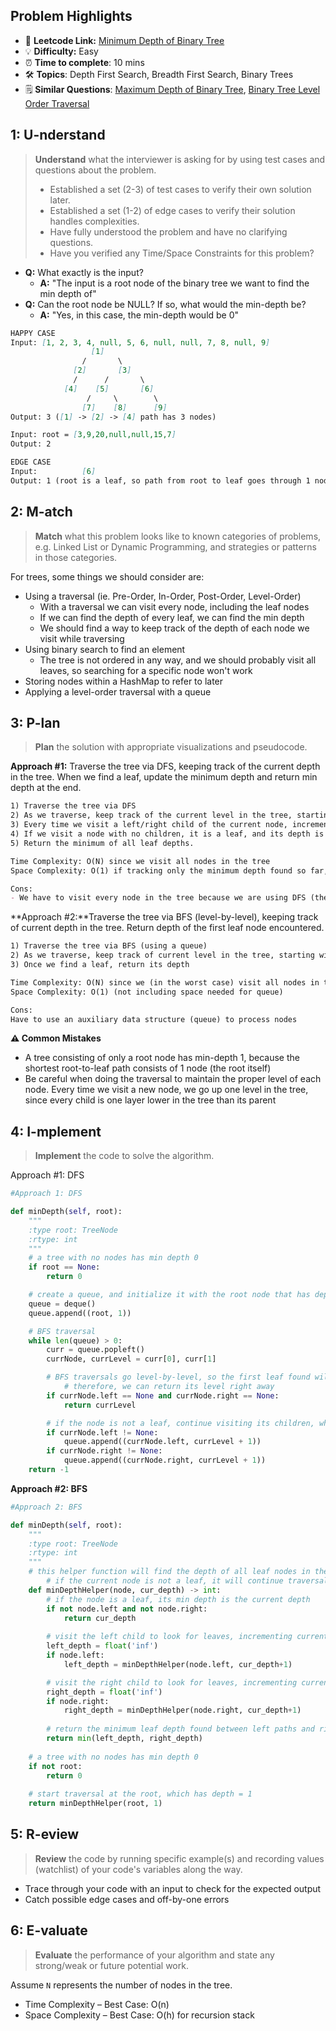 ## Problem Highlights

* 🔗 **Leetcode Link:** [Minimum Depth of Binary Tree](https://leetcode.com/problems/minimum-depth-of-binary-tree/)
* 💡 **Difficulty:** Easy
* ⏰ **Time to complete**: 10 mins
* 🛠️ **Topics**: Depth First Search, Breadth First Search, Binary Trees
* 🗒️ **Similar Questions**: [Maximum Depth of Binary Tree](https://leetcode.com/problems/maximum-depth-of-binary-tree/), [Binary Tree Level Order Traversal](https://leetcode.com/problems/binary-tree-level-order-traversal/)
    
## 1: U-nderstand
 
> **Understand** what the interviewer is asking for by using test cases and questions about the problem.
> 
> - Established a set (2-3) of test cases to verify their own solution later.
> - Established a set (1-2) of edge cases to verify their solution handles complexities.
> - Have fully understood the problem and have no clarifying questions.
> - Have you verified any Time/Space Constraints for this problem?

* **Q:** What exactly is the input?
  * **A:** "The input is a root node of the binary tree we want to find the min depth of"
* **Q:** Can the root node be NULL? If so, what would the min-depth be?
  * **A:** "Yes, in this case, the min-depth would be 0" 
   
```markdown
HAPPY CASE
Input: [1, 2, 3, 4, null, 5, 6, null, null, 7, 8, null, 9]
                  [1]
                /       \
              [2]       [3]
              /      /       \
            [4]    [5]       [6]
                 /     \        \
                [7]    [8]      [9]   
Output: 3 ([1] -> [2] -> [4] path has 3 nodes)

Input: root = [3,9,20,null,null,15,7]
Output: 2

EDGE CASE
Input:          [6]
Output: 1 (root is a leaf, so path from root to leaf goes through 1 node)
```   
    
## 2: M-atch

<!-- See https://docs.google.com/document/d/1hYT1hoOJ6pFIt8A5q-PIZmYP7pB4WqlzyUJgFx9x2mY/edit#heading=h.ya2de4n4zsds for list of algorithms based on question type-->

> **Match** what this problem looks like to known categories of problems, e.g. Linked List or Dynamic Programming, and strategies or patterns in those categories.

For trees, some things we should consider are:
- Using a traversal (ie. Pre-Order, In-Order, Post-Order, Level-Order)
  - With a traversal we can visit every node, including the leaf nodes
  - If we can find the depth of every leaf, we can find the min depth
  - We should find a way to keep track of the depth of each node we visit while traversing
- Using binary search to find an element
  - The tree is not ordered in any way, and we should probably visit all leaves, so searching for a specific node won't work
- Storing nodes within a HashMap to refer to later
- Applying a level-order traversal with a queue



## 3: P-lan

> **Plan** the solution with appropriate visualizations and pseudocode.

**Approach #1:** Traverse the tree via DFS, keeping track of the current depth in the tree. When we find a leaf, update the minimum depth and return min depth at the end.

```markdown
1) Traverse the tree via DFS
2) As we traverse, keep track of the current level in the tree, starting with level 0 for the root node
3) Every time we visit a left/right child of the current node, increment the level by 1
4) If we visit a node with no children, it is a leaf, and its depth is its level + 1. Track the depths of discovered leaves.
5) Return the minimum of all leaf depths.

Time Complexity: O(N) since we visit all nodes in the tree
Space Complexity: O(1) if tracking only the minimum depth found so far, O(N) if we store all depths

Cons:
- We have to visit every node in the tree because we are using DFS (the min-depth root-to-leaf path might be the last one we traverse)
```

**Approach #2:**Traverse the tree via BFS (level-by-level), keeping track of current depth in the tree. Return depth of the first leaf node encountered.

```markdown
1) Traverse the tree via BFS (using a queue)
2) As we traverse, keep track of current level in the tree, starting with level 0 for the root node
3) Once we find a leaf, return its depth

Time Complexity: O(N) since we (in the worst case) visit all nodes in the tree
Space Complexity: O(1) (not including space needed for queue)

Cons:
Have to use an auxiliary data structure (queue) to process nodes
```

**⚠️ Common Mistakes**

* A tree consisting of only a root node has min-depth 1, because the shortest root-to-leaf path consists of 1 node (the root itself)
* Be careful when doing the traversal to maintain the proper level of each node. Every time we visit a new node, we go up one level in the tree, since every child is one layer lower in the tree than its parent

## 4: I-mplement

> **Implement** the code to solve the algorithm.

Approach #1: DFS

```python
#Approach 1: DFS

def minDepth(self, root):
    """
    :type root: TreeNode
    :rtype: int
    """
    # a tree with no nodes has min depth 0
    if root == None:
        return 0

    # create a queue, and initialize it with the root node that has depth 1
    queue = deque()
    queue.append((root, 1))

    # BFS traversal
    while len(queue) > 0:
        curr = queue.popleft()
        currNode, currLevel = curr[0], curr[1]

        # BFS traversals go level-by-level, so the first leaf found will be at the highest level of any leaf, and thus will have the min depth of any leaves
            # therefore, we can return its level right away
        if currNode.left == None and currNode.right == None:
            return currLevel

        # if the node is not a leaf, continue visiting its children, which are at level = currLevel + 1
        if currNode.left != None:
            queue.append((currNode.left, currLevel + 1))
        if currNode.right != None:
            queue.append((currNode.right, currLevel + 1))
    return -1
```

**Approach #2: BFS**

```python
#Approach 2: BFS

def minDepth(self, root):
    """
    :type root: TreeNode
    :rtype: int
    """
    # this helper function will find the depth of all leaf nodes in the tree
        # if the current node is not a leaf, it will continue traversal, incrementing the current depth we are at
    def minDepthHelper(node, cur_depth) -> int:
        # if the node is a leaf, its min depth is the current depth
        if not node.left and not node.right:
            return cur_depth
        
        # visit the left child to look for leaves, incrementing current depth by 1
        left_depth = float('inf')
        if node.left:
            left_depth = minDepthHelper(node.left, cur_depth+1)

        # visit the right child to look for leaves, incrementing current depth by 1 
        right_depth = float('inf')
        if node.right:
            right_depth = minDepthHelper(node.right, cur_depth+1)
        
        # return the minimum leaf depth found between left paths and right paths
        return min(left_depth, right_depth)
    
    # a tree with no nodes has min depth 0
    if not root:
        return 0
    
    # start traversal at the root, which has depth = 1
    return minDepthHelper(root, 1)
```
    
## 5: R-eview

> **Review** the code by running specific example(s) and recording values (watchlist) of your code's variables along the way.

- Trace through your code with an input to check for the expected output
- Catch possible edge cases and off-by-one errors

## 6: E-valuate

> **Evaluate** the performance of your algorithm and state any strong/weak or future potential work.

Assume `N` represents the number of nodes in the tree.

* Time Complexity – Best Case: O(n)
* Space Complexity – Best Case: O(h) for recursion stack